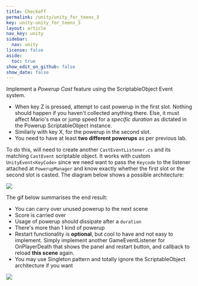 ```yaml
---
title: Checkoff
permalink: /unity/unity_for_teens_3
key: unity-unity_for_teens_3
layout: article
nav_key: unity
sidebar:
  nav: unity
license: false
aside:
  toc: true
show_edit_on_github: false
show_date: false
---
```


Implement a *Powerup Cast* feature using the ScriptableObject Event system. 
* When key Z is pressed, attempt to cast powerup in the first slot. Nothing should happen if you haven't collected anything there. Else, it must affect Mario's max or jump speed for a *specific duration* as dictated in the Powerup ScriptableObject instance. 
* Similarly with key X, for the powerup in the second slot. 
* You need to have at least **two different powerups** as per previous lab. 

To do this, will need to create another `CastEventListener.cs` and its matching `CastEvent` scriptable object. It works with custom `UnityEvent<KeyCode>` since we need want to pass the `Keycode` to the listener attached at `PowerupManager` and know exactly whether the first slot or the second slot is casted. The diagram below shows a possible architecture:

<img src="https://www.dropbox.com/s/0qrp8a8uwm88xdn/31.png?raw=1"  class="center_ninety"/>

The gif below summarises the end result:
* You can carry over unused powerup to the next scene
* Score is carried over
* Usage of powerup should dissipate after a  `duration`
* There's more than 1 kind of powerup
* Restart functionality is **optional**, but cool to have and not easy to implement. Simply implement another GameEventListener for OnPlayerDeath that shows the panel and restart button, and callback to reload **this scene** again.  
* You may use Singleton pattern and totally ignore the ScriptableObject architecture if you want

<img src="https://www.dropbox.com/s/b9p1tw128c117ma/checkoff.gif?raw=1"  class="center_ninety"/>
